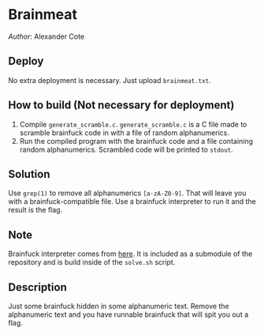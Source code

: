 # Brainmeat

*Author*: Alexander Cote

## Deploy

No extra deployment is necessary. Just upload `brainmeat.txt`.

## How to build (Not necessary for deployment)

1. Compile `generate_scramble.c`. `generate_scramble.c` is a C file made to scramble brainfuck code in with a file of random alphanumerics.
2. Run the compiled program with the brainfuck code and a file containing random alphanumerics. Scrambled code will be printed to `stdout`.

## Solution

Use `grep(1)` to remove all alphanumerics `[a-zA-Z0-9]`. That will leave you with a brainfuck-compatible file. Use a brainfuck interpreter to run it and the result is the flag.

## Note

Brainfuck interpreter comes from [here](https://github.com/fabianishere/brainfuck). It is included as a submodule of the repository and is build inside of the `solve.sh` script.

## Description

Just some brainfuck hidden in some alphanumeric text. Remove the alphanumeric text and you have runnable brainfuck that will spit you out a flag.
